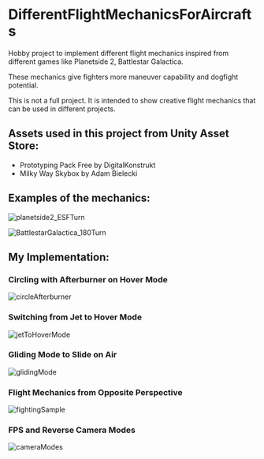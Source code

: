 # DifferentFlightMechanicsForAircrafts
 Hobby project to implement different flight mechanics inspired from different games like Planetside 2, Battlestar Galactica.
 
 These mechanics give fighters more maneuver capability and dogfight potential. 
 
 This is not a full project. It is intended to show creative flight mechanics that can be used in different projects.
 
 ## Assets used in this project from Unity Asset Store:
 * Prototyping Pack Free by DigitalKonstrukt
 * Milky Way Skybox by Adam Bielecki

## Examples of the mechanics:

![planetside2_ESFTurn](https://user-images.githubusercontent.com/46609011/234132049-0a8b8e3d-2b56-4152-9cbd-e7f69e1d0a80.gif)

![BattlestarGalactica_180Turn](https://user-images.githubusercontent.com/46609011/234132069-4653d817-621e-4a38-9686-da5983544434.gif)

## My Implementation: 

### Circling with Afterburner on Hover Mode  
![circleAfterburner](https://github.com/ksarica/DifferentFlightMechanicsForAircrafts/assets/46609011/97bc467e-6683-439f-b08e-b6cdd16cbb4d)

### Switching from Jet to Hover Mode
![jetToHoverMode](https://github.com/ksarica/DifferentFlightMechanicsForAircrafts/assets/46609011/c8a0b085-2177-4a36-97da-bfc362672c70)

### Gliding Mode to Slide on Air
![glidingMode](https://github.com/ksarica/DifferentFlightMechanicsForAircrafts/assets/46609011/5cf792a7-d3d0-48f3-9010-d35900d61a63)

### Flight Mechanics from Opposite Perspective
![fightingSample](https://github.com/ksarica/DifferentFlightMechanicsForAircrafts/assets/46609011/982c9463-d433-4a1c-80bf-1d154c9704db)

### FPS and Reverse Camera Modes
![cameraModes](https://github.com/ksarica/DifferentFlightMechanicsForAircrafts/assets/46609011/7df043d9-c379-4d5a-9627-e03784f2e3b0)
